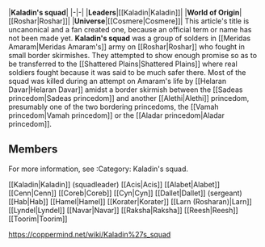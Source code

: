 |**Kaladin's squad**|
|-|-|
|**Leaders**|[[Kaladin\|Kaladin]]|
|**World of Origin**|[[Roshar\|Roshar]]|
|**Universe**|[[Cosmere\|Cosmere]]|
This article's title is uncanonical and a fan created one, because an official term or name has not been made yet.
**Kaladin's squad** was a group of solders in [[Meridas Amaram\|Meridas Amaram's]] army on [[Roshar\|Roshar]] who fought in small border skirmishes. They attempted to show enough promise so as to be transferred to the [[Shattered Plains\|Shattered Plains]] where real soldiers fought because it was said to be much safer there. Most of the squad was killed during an attempt on Amaram's life by [[Helaran Davar\|Helaran Davar]] amidst a border skirmish between the [[Sadeas princedom\|Sadeas princedom]] and another [[Alethi\|Alethi]] princedom, presumably one of the two bordering princedoms, the [[Vamah princedom\|Vamah princedom]] or the [[Aladar princedom\|Aladar princedom]].


## Members
For more information, see :Category: Kaladin's squad.

[[Kaladin\|Kaladin]] (squadleader)
[[Acis\|Acis]]
[[Alabet\|Alabet]]
[[Cenn\|Cenn]]
[[Coreb\|Coreb]]
[[Cyn\|Cyn]]
[[Dallet\|Dallet]] (sergeant)
[[Hab\|Hab]]
[[Hamel\|Hamel]]
[[Korater\|Korater]]
[[Larn (Rosharan)\|Larn]]
[[Lyndel\|Lyndel]]
[[Navar\|Navar]]
[[Raksha\|Raksha]]
[[Reesh\|Reesh]]
[[Toorim\|Toorim]]



https://coppermind.net/wiki/Kaladin%27s_squad